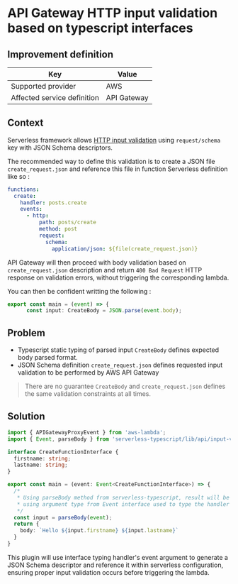 # API Gateway HTTP input validation based on typescript interfaces

## Improvement definition

| Key                         | Value       |
|---                          |---          |
| Supported provider          | AWS         |
| Affected service definition | API Gateway |

## Context

Serverless framework allows [HTTP input validation](https://serverless.com/framework/docs/providers/aws/events/apigateway#request-schema-validators) using `request/schema` key with JSON Schema descriptors.

The recommended way to define this validation is to create a JSON file `create_request.json` and reference this file in function Serverless definition like so :

```yaml
functions:
  create:
    handler: posts.create
    events:
      - http:
          path: posts/create
          method: post
          request:
            schema:
              application/json: ${file(create_request.json)}
```

API Gateway will then proceed with body validation based on `create_request.json` description and return `400 Bad Request` HTTP response on validation errors, without triggering the corresponding lambda.

You can then be confident writting the following :

```ts
export const main = (event) => {
      const input: CreateBody = JSON.parse(event.body);
```

## Problem

* Typescript static typing of parsed input `CreateBody` defines expected body parsed format.
* JSON Schema definition `create_request.json` defines requested input validation to be performed by AWS API Gateway

> There are no guarantee `CreateBody` and `create_request.json` defines the same validation constraints at all times.

## Solution

```ts
import { APIGatewayProxyEvent } from 'aws-lambda';
import { Event, parseBody } from 'serverless-typescript/lib/api/input-validation';

interface CreateFunctionInterface {
  firstname: string;
  lastname: string;
}

export const main = (event: Event<CreateFunctionInterface>) => {
  /*
   * Using parseBody method from serverless-typescript, result will be typed
   * using argument type from Event interface used to type the handler's event arg
   */
  const input = parseBody(event);
  return {
    body: `Hello ${input.firstname} ${input.lastname}`
  }
}
```

This plugin will use interface typing handler's event argument to generate a JSON Schema descriptor and reference it within serverless configuration, ensuring proper input validation occurs before triggering the lambda.
